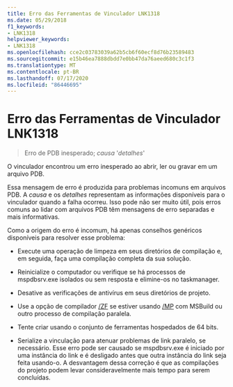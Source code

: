 ```yaml
---
title: Erro das Ferramentas de Vinculador LNK1318
ms.date: 05/29/2018
f1_keywords:
- LNK1318
helpviewer_keywords:
- LNK1318
ms.openlocfilehash: cce2c03783039a62b5cb6f60ecf8d76b23589483
ms.sourcegitcommit: e15b46ea7888dbdd7e0bb47da76aeed680c3c1f3
ms.translationtype: MT
ms.contentlocale: pt-BR
ms.lasthandoff: 07/17/2020
ms.locfileid: "86446695"
---
```

# <a name="linker-tools-error-lnk1318"></a>Erro das Ferramentas de Vinculador LNK1318

> Erro de PDB inesperado; *causa* '*detalhes*'

O vinculador encontrou um erro inesperado ao abrir, ler ou gravar em um arquivo PDB.

Essa mensagem de erro é produzida para problemas incomuns em arquivos PDB. A *causa* e os *detalhes* representam as informações disponíveis para o vinculador quando a falha ocorreu. Isso pode não ser muito útil, pois erros comuns ao lidar com arquivos PDB têm mensagens de erro separadas e mais informativas.

Como a origem do erro é incomum, há apenas conselhos genéricos disponíveis para resolver esse problema:

- Execute uma operação de limpeza em seus diretórios de compilação e, em seguida, faça uma compilação completa da sua solução.

- Reinicialize o computador ou verifique se há processos de mspdbsrv.exe isolados ou sem resposta e elimine-os no taskmanager.

- Desative as verificações de antivírus em seus diretórios de projeto.

- Use a opção de compilador [/ZF](../../build/reference/zf.md) se estiver usando [/MP](../../build/reference/mp-build-with-multiple-processes.md) com MSBuild ou outro processo de compilação paralela.

- Tente criar usando o conjunto de ferramentas hospedados de 64 bits.

- Serialize a vinculação para atenuar problemas de link paralelo, se necessário. Esse erro pode ser causado se mspdbsrv.exe é iniciado por uma instância do link e é desligado antes que outra instância do link seja feita usando-o. A desvantagem dessa correção é que as compilações do projeto podem levar consideravelmente mais tempo para serem concluídas.
